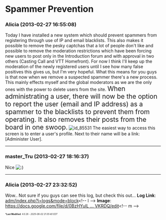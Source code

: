 # Spammer Prevention

### **Alicia** (2013-02-27 16:55:08)

Today I have installed a new system which should prevent spammers from registering through use of IP and email blacklists. This also makes it possible to remove the pesky captchas that a lot of people don't like and possible to remove the moderation restrictions which have been forcing new users to post only in the Introduction forum and with approval in two others (Casting Call and VTT Homefront). For now I think I'll keep up the moderation of the newly registered users until I see how many false positives this gives us, but I'm very hopeful.
What this means for you guys is that now when we remove a suspected spammer there's a new process. This mainly effects myself and the global moderators as we are the only ones with the power to delete users from the site.
<span style="font-size: 1.50em;">When administrating a user, there will now be the option to report the user (email and IP address) as a spammer to the blacklists to prevent them from operating. It also removes their posts from the board in one swoop.</span>
![id_85531](https://www.phpbb.com/customise/db/download/id_85531)
The easiest way to access this screen is to enter a user's profile. Next to their name will be a link: [Administer User].

---

### **master_Tru** (2013-02-27 18:16:37)

Nice <!-- s:) -->![:)](https://i.ibb.co/8LPNcWCM/icon-e-smile.gif)<!-- s:) -->

---

### **Alicia** (2013-02-27 23:32:52)

Wow.. Not sure if you guys can see this log, but check this out...
**Log Link**: <!-- l -->[adm/index.php?i=logs&amp;mode=block](http://galacticcampaigns.com/forum/adm/index.php?i=logs&mode=block "http://galacticcampaigns.com/forum/adm/index.php?i=logs&mode=block")<!-- l -->
**Image**: <!-- m -->[https://docs.google.com/file/d/0BzHYulL &#8230; VKRDQ/edit](https://docs.google.com/file/d/0BzHYulLjxAGXb0FjOUthcnVKRDQ/edit "https://docs.google.com/file/d/0BzHYulLjxAGXb0FjOUthcnVKRDQ/edit")<!-- m -->



<span style="font-size: 0.5em;">***Last Modified**: 4.0.28 - *2025-06-02 21:35:40 EDT*</span>